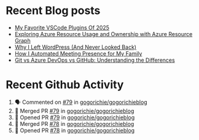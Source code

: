 # Recent Blog posts
<!-- BLOG-POST-LIST:START -->
- [My Favorite VSCode Plugins Of 2025](https://www.gogorichie.com/blog/microsoft/2025_fav_vscode_plugins/)
- [Exploring Azure Resource Usage and Ownership with Azure Resource Graph](https://www.gogorichie.com/blog/microsoft/azure-resource-graph/)
- [Why I Left WordPress &lpar;And Never Looked Back&rpar;](https://www.gogorichie.com/blog/microsoft/so-long-wordpress/)
- [How I Automated Meeting Presence for My Family](https://www.gogorichie.com/blog/office-meeting-indicator/)
- [Git vs Azure DevOps vs GitHub: Understanding the Differences](https://www.gogorichie.com/blog/microsoft/gitvsghvsado/)
<!-- BLOG-POST-LIST:END -->


# Recent Github Activity
<!--START_SECTION:activity-->
1. 🗣 Commented on [#79](https://github.com/gogorichie/gogorichieblog/pull/79#issuecomment-3218602444) in [gogorichie/gogorichieblog](https://github.com/gogorichie/gogorichieblog)
2. 🎉 Merged PR [#79](https://github.com/gogorichie/gogorichieblog/pull/79) in [gogorichie/gogorichieblog](https://github.com/gogorichie/gogorichieblog)
3. 💪 Opened PR [#79](https://github.com/gogorichie/gogorichieblog/pull/79) in [gogorichie/gogorichieblog](https://github.com/gogorichie/gogorichieblog)
4. 🎉 Merged PR [#78](https://github.com/gogorichie/gogorichieblog/pull/78) in [gogorichie/gogorichieblog](https://github.com/gogorichie/gogorichieblog)
5. 💪 Opened PR [#78](https://github.com/gogorichie/gogorichieblog/pull/78) in [gogorichie/gogorichieblog](https://github.com/gogorichie/gogorichieblog)
<!--END_SECTION:activity-->

